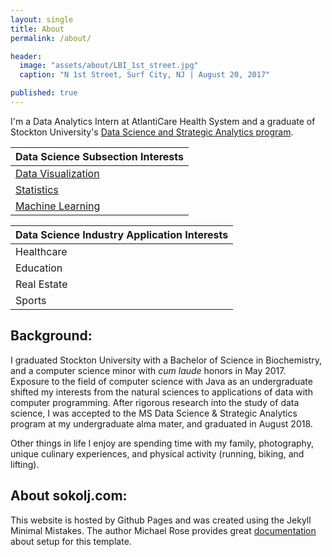 ```yaml
---
layout: single
title: About
permalink: /about/

header:
  image: "assets/about/LBI_1st_street.jpg"
  caption: "N 1st Street, Surf City, NJ | August 20, 2017"

published: true
---
```


I'm a Data Analytics Intern at AtlantiCare Health System and a graduate of Stockton University's [Data Science and Strategic Analytics program](https://stockton.edu/graduate/data-science_strategic-analytics.html).


|                 Data Science Subsection Interests                          |
|                              ---                                           |
| [Data Visualization](/Interactive-Super-Bowl-Tableau-Dashboard/)           |
| [Statistics](/Assessment-of-Cardiovascular-Fitness-using-R/)               |
| [Machine Learning](/Predicting-Heart-Disease-with-Machine-Learning/)       |


| Data Science Industry Application Interests    |
|            ---                                 |
|            Healthcare                          |
|            Education                           |
|           Real Estate                          |
|             Sports                             |

## Background: 
I graduated Stockton University with a Bachelor of Science in Biochemistry, and a computer science minor with _cum laude_ honors in May 2017. Exposure to the field of computer science with Java as an undergraduate shifted my interests from the natural sciences to applications of data with computer programming. After rigorous research into the study of data science, I was accepted to the MS Data Science & Strategic Analytics program at my undergraduate alma mater, and graduated in August 2018.  

Other things in life I enjoy are spending time with my family, photography, unique culinary experiences, and physical activity (running, biking, and lifting). 

## About sokolj.com: 
This website is hosted by Github Pages and was created using the Jekyll Minimal Mistakes. The author Michael Rose provides great [documentation](https://mmistakes.github.io/minimal-mistakes/) about setup for this template. 
